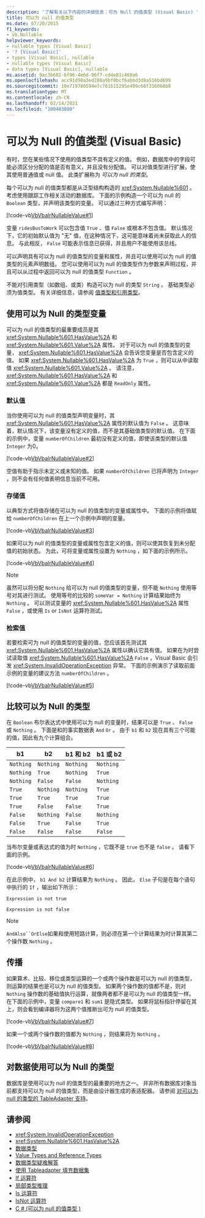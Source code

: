 ```yaml
---
description: '了解有关以下内容的详细信息：可为 Null 的值类型 (Visual Basic) '
title: 可以为 null 的值类型
ms.date: 07/20/2015
f1_keywords:
- vb.Nullable
helpviewer_keywords:
- nullable types [Visual Basic]
- '? [Visual Basic]'
- types [Visual Basic], nullable
- nullable types [Visual Basic]
- data types [Visual Basic], nullable
ms.assetid: 9ac3b602-6f96-4e6d-96f7-cd4e81c468a6
ms.openlocfilehash: acc91d98a3ed288a9bf0bcf6abbd3d8a516bd699
ms.sourcegitcommit: 10e719780594efc781b15295e499c66f316068b8
ms.translationtype: MT
ms.contentlocale: zh-CN
ms.lasthandoff: 02/14/2021
ms.locfileid: "100483880"
---
```

# <a name="nullable-value-types-visual-basic"></a>可以为 Null 的值类型 (Visual Basic)

有时，您在某些情况下使用的值类型不具有定义的值。 例如，数据库中的字段可能必须区分分配的值是否有意义，并且没有分配值。 可以对值类型进行扩展，使其使用普通值或 null 值。 此类扩展称为 *可以为 null 的类型*。

每个可以为 null 的值类型都是从泛型结构构造的 <xref:System.Nullable%601> 。 考虑使用跟踪工作相关活动的数据库。 下面的示例构造一个可以为 null 的 `Boolean` 类型，并声明该类型的变量。 可以通过三种方式编写声明：

[!code-vb[VbVbalrNullableValue#1](../../../../../samples/snippets/visualbasic/VS_Snippets_VBCSharp/VbVbalrNullableValue/VB/Class1.vb#1)]

变量 `ridesBusToWork` 可以包含值 `True` 、值 `False` 或根本不包含值。 默认情况下，它的初始默认值为 "无" 值，在这种情况下，这可能意味着尚未获取此人的信息。 与此相反， `False` 可能表示信息已获得，并且用户不能使用该总线。

可以声明具有可以为 null 的值类型的变量和属性，并且可以使用可以为 null 的值类型的元素声明数组。 您可以使用可以为 null 的值类型作为参数来声明过程，并且可以从过程中返回可以为 null 的值类型 `Function` 。

不能对引用类型（如数组、或类）构造可以为 null 的类型 `String` 。 基础类型必须为值类型。 有关详细信息，请参阅 [值类型和引用类型](value-types-and-reference-types.md)。

## <a name="using-a-nullable-type-variable"></a>使用可以为 Null 的类型变量

可以为 null 的值类型的最重要成员是其 <xref:System.Nullable%601.HasValue%2A> 和 <xref:System.Nullable%601.Value%2A> 属性。 对于可以为 null 的值类型的变量， <xref:System.Nullable%601.HasValue%2A> 会告诉您变量是否包含定义的值。 如果 <xref:System.Nullable%601.HasValue%2A> 为 `True` ，则可以从中读取值 <xref:System.Nullable%601.Value%2A> 。 请注意， <xref:System.Nullable%601.HasValue%2A> 和 <xref:System.Nullable%601.Value%2A> 都是 `ReadOnly` 属性。

### <a name="default-values"></a>默认值

当你使用可以为 null 的值类型声明变量时，其 <xref:System.Nullable%601.HasValue%2A> 属性的默认值为 `False` 。 这意味着，默认情况下，该变量没有定义的值，而不是其基础值类型的默认值。 在下面的示例中，变量 `numberOfChildren` 最初没有定义的值，即使该类型的默认值 `Integer` 为0。

[!code-vb[VbVbalrNullableValue#2](../../../../../samples/snippets/visualbasic/VS_Snippets_VBCSharp/VbVbalrNullableValue/VB/Class1.vb#2)]

空值有助于指示未定义或未知的值。 如果 `numberOfChildren` 已将声明为 `Integer` ，则不会有任何值表明信息当前不可用。

### <a name="storing-values"></a>存储值

以典型方式将值存储在可以为 null 的值类型的变量或属性中。 下面的示例将值赋给 `numberOfChildren` 在上一个示例中声明的变量。

[!code-vb[VbVbalrNullableValue#3](../../../../../samples/snippets/visualbasic/VS_Snippets_VBCSharp/VbVbalrNullableValue/VB/Class1.vb#3)]

如果可以为 null 的值类型的变量或属性包含定义的值，则可以使其恢复到未分配值的初始状态。 为此，可将变量或属性设置为 `Nothing` ，如下面的示例所示。

[!code-vb[VbVbalrNullableValue#4](../../../../../samples/snippets/visualbasic/VS_Snippets_VBCSharp/VbVbalrNullableValue/VB/Class1.vb#4)]

> [!NOTE]
> 虽然可以将分配 `Nothing` 给可以为 null 的值类型的变量，但不能 `Nothing` 使用等号对其进行测试。 使用等号的比较的 `someVar = Nothing` 计算结果始终为 `Nothing` 。 可以测试变量的 <xref:System.Nullable%601.HasValue%2A> 属性 `False` ，或使用 `Is` or `IsNot` 运算符测试。

### <a name="retrieving-values"></a>检索值

若要检索可为 null 的值类型的变量的值，您应该首先测试其 <xref:System.Nullable%601.HasValue%2A> 属性以确认它具有值。 如果在为时尝试读取值 <xref:System.Nullable%601.HasValue%2A> `False` ，Visual Basic 会引发 <xref:System.InvalidOperationException> 异常。 下面的示例演示了读取前面示例的变量的建议方法 `numberOfChildren` 。

[!code-vb[VbVbalrNullableValue#5](../../../../../samples/snippets/visualbasic/VS_Snippets_VBCSharp/VbVbalrNullableValue/VB/Class1.vb#5)]

## <a name="comparing-nullable-types"></a>比较可以为 Null 的类型

在 `Boolean` 布尔表达式中使用可以为 null 的变量时，结果可以是 `True` 、 `False` 或 `Nothing` 。 下面是和的事实数据表 `And` `Or` 。 由于 `b1` 和 `b2` 现在具有三个可能的值，因此有九个计算组合。

|b1|b2|b1 和 b2|b1 或 b2|
|--------|--------|---------------|--------------|
|`Nothing`|`Nothing`|`Nothing`|`Nothing`|
|`Nothing`|`True`|`Nothing`|`True`|
|`Nothing`|`False`|`False`|`Nothing`|
|`True`|`Nothing`|`Nothing`|`True`|
|`True`|`True`|`True`|`True`|
|`True`|`False`|`False`|`True`|
|`False`|`Nothing`|`False`|`Nothing`|
|`False`|`True`|`False`|`True`|
|`False`|`False`|`False`|`False`|

当布尔变量或表达式的值为时 `Nothing` ，它既不是 `true` 也不是 `false` 。 请看下面的示例。

[!code-vb[VbVbalrNullableValue#6](../../../../../samples/snippets/visualbasic/VS_Snippets_VBCSharp/VbVbalrNullableValue/VB/Class1.vb#6)]

在此示例中， `b1 And b2` 计算结果为 `Nothing` 。 因此， `Else` 子句是在每个语句中执行的 `If` ，输出如下所示：

`Expression is not true`

`Expression is not false`

> [!NOTE]
> `AndAlso``OrElse`如果和使用短路计算，则必须在第一个计算结果为时计算其第二个操作数 `Nothing` 。

## <a name="propagation"></a>传播

如果算术、比较、移位或类型运算的一个或两个操作数是可以为 null 的值类型，则运算的结果也是可以为 null 的值类型。 如果两个操作数的值都不是，则对 `Nothing` 操作数的基础值执行运算，就像两者都不是可以为 null 的值类型一样。 在下面的示例中，变量 `compare1` 和 `sum1` 是隐式类型。 如果将鼠标指针停留在其上，则会看到编译器将为这两个值推断出可为 null 的值类型。

[!code-vb[VbVbalrNullableValue#7](../../../../../samples/snippets/visualbasic/VS_Snippets_VBCSharp/VbVbalrNullableValue/VB/Class1.vb#7)]

如果一个或两个操作数的值都为 `Nothing` ，则结果将为 `Nothing` 。

[!code-vb[VbVbalrNullableValue#8](../../../../../samples/snippets/visualbasic/VS_Snippets_VBCSharp/VbVbalrNullableValue/VB/Class1.vb#8)]

## <a name="using-nullable-types-with-data"></a>对数据使用可以为 Null 的类型

数据库是使用可以为 null 的值类型的最重要的地方之一。 并非所有数据库对象当前都支持可以为 null 的值类型，而是由设计器生成的表适配器。 请参阅 [对可以为 null 的类型的 TableAdapter 支持](/visualstudio/data-tools/fill-datasets-by-using-tableadapters#tableadapter-support-for-nullable-types)。

## <a name="see-also"></a>请参阅

- <xref:System.InvalidOperationException>
- <xref:System.Nullable%601.HasValue%2A>
- [数据类型](index.md)
- [Value Types and Reference Types](value-types-and-reference-types.md)
- [数据类型疑难解答](troubleshooting-data-types.md)
- [使用 Tableadapter 填充数据集](/visualstudio/data-tools/fill-datasets-by-using-tableadapters)
- [If 运算符](../../../language-reference/operators/if-operator.md)
- [局部类型推理](../variables/local-type-inference.md)
- [Is 运算符](../../../language-reference/operators/is-operator.md)
- [IsNot 运算符](../../../language-reference/operators/isnot-operator.md)
- [C # (可以为 null 的值类型 ) ](../../../../csharp/language-reference/builtin-types/nullable-value-types.md)
